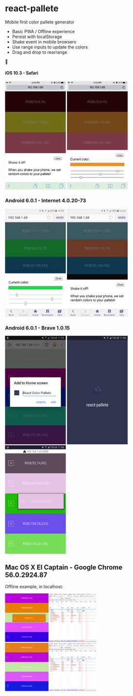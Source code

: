 # react-pallete

Mobile first color pallete generator

- Basic PWA / Offline experience
- Persist with localStorage
- Shake event in mobile browsers
- Use range inputs to update the colors
- Drag and drop to rearrange

🎉

#### iOS 10.3 - Safari

<img src="./screenshots/iphone6-ios-10.3-photo01.png" width="200"/>
<img src="./screenshots/iphone6-ios-10.3-photo02.png" width="200"/>

### Android 6.0.1 - Internet 4.0.20-73

<img src="./screenshots/samsungs7egde-android-6.0.1-internet-4.0.20-73-photo01.png" width="200"/>
<img src="./screenshots/samsungs7egde-android-6.0.1-internet-4.0.20-73-photo02.png" width="200"/>

### Android 6.0.1 - Brave 1.0.15

<img src="./screenshots/samsungs7egde-android-6.0.1-brave-1.0.15-photo01.png" width="200"/>
<img src="./screenshots/samsungs7egde-android-6.0.1-brave-1.0.15-photo02.png" width="200"/>
<img src="./screenshots/samsungs7egde-android-6.0.1-brave-1.0.15-photo03.png" width="200"/>

## Mac OS X El Captain - Google Chrome 56.0.2924.87

Offline example, in localhost:

<img src="./screenshots/mac-osx-el-captain-google-chrome-56.0.2924.87-photo01.jpg" width="300"/>
<img src="./screenshots/mac-osx-el-captain-google-chrome-56.0.2924.87-photo02.png" width="300"/>
